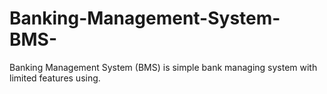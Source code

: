 # Banking-Management-System-BMS-
Banking Management System (BMS) is simple bank managing system with limited features using.
